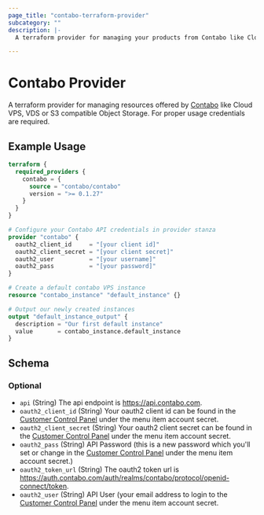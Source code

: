```yaml
---
page_title: "contabo-terraform-provider"
subcategory: ""
description: |-
  A terraform provider for managing your products from Contabo like Cloud VPS and VDS.

---
```


# Contabo Provider

A terraform provider for managing resources offered by [Contabo](https://contabo.com) like Cloud VPS, VDS or S3 compatible Object Storage. For proper usage credentials are required.


## Example Usage

```terraform
terraform {
  required_providers {
    contabo = {
      source = "contabo/contabo"
      version = ">= 0.1.27"
    }
  }
}

# Configure your Contabo API credentials in provider stanza
provider "contabo" {
  oauth2_client_id     = "[your client id]"
  oauth2_client_secret = "[your client secret]"
  oauth2_user          = "[your username]"
  oauth2_pass          = "[your password]"
}

# Create a default contabo VPS instance
resource "contabo_instance" "default_instance" {}

# Output our newly created instances
output "default_instance_output" {
  description = "Our first default instance"
  value       = contabo_instance.default_instance
}
```

<!-- schema generated by tfplugindocs -->
## Schema

### Optional

- `api` (String) The api endpoint is https://api.contabo.com.
- `oauth2_client_id` (String) Your oauth2 client id can be found in the [Customer Control Panel](https://new.contabo.com/account/security) under the menu item account secret.
- `oauth2_client_secret` (String) Your oauth2 client secret can be found in the [Customer Control Panel](https://new.contabo.com/account/security) under the menu item account secret.
- `oauth2_pass` (String) API Password (this is a new password which you'll set or change in the [Customer Control Panel](https://new.contabo.com/account/security) under the menu item account secret.)
- `oauth2_token_url` (String) The oauth2 token url is https://auth.contabo.com/auth/realms/contabo/protocol/openid-connect/token.
- `oauth2_user` (String) API User (your email address to login to the [Customer Control Panel](https://new.contabo.com/account/security) under the menu item account secret.

